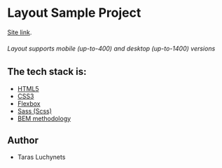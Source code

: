 # **Layout Sample Project**

[Site link]().

###### Layout supports mobile (up-to-400) and desktop (up-to-1400) versions

## The tech stack is:

+ [HTML5](https://en.wikipedia.org/wiki/HTML5)
+ [CSS3](https://en.wikipedia.org/wiki/CSS)
+ [Flexbox](https://en.wikipedia.org/wiki/CSS_Flexible_Box_Layout)
+ [Sass (Scss)](https://sass-lang.com/)
+ [BEM methodology](https://en.bem.info/methodology/)

## Author

+ Taras Luchynets

